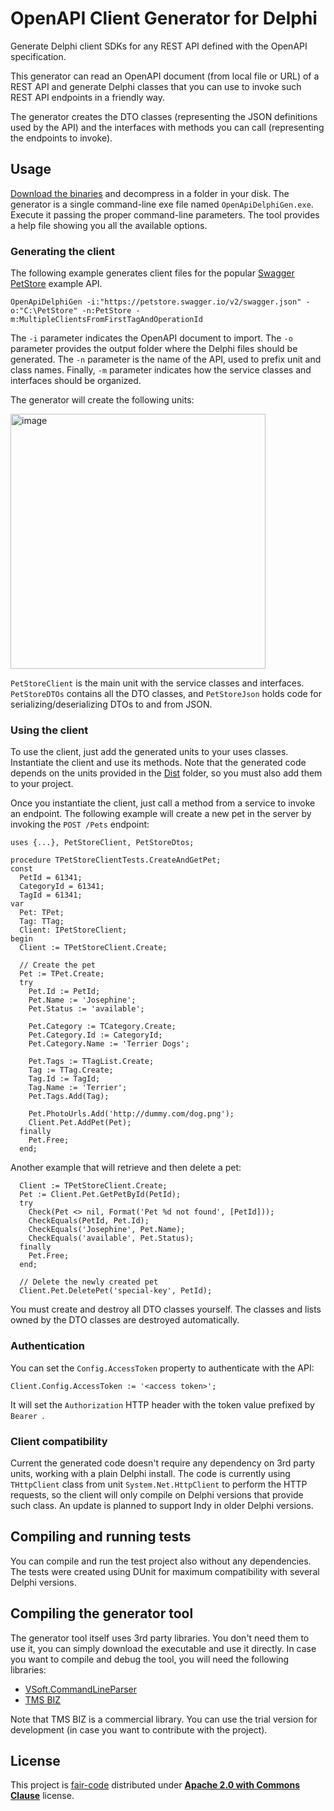 # OpenAPI Client Generator for Delphi

Generate Delphi client SDKs for any REST API defined with the OpenAPI specification. 

This generator can read an OpenAPI document (from local file or URL) of a REST API and generate Delphi classes that you can use to invoke such REST API endpoints in a friendly way.

The generator creates the DTO classes (representing the JSON definitions used by the API) and the interfaces with methods you can call (representing the endpoints to invoke).

## Usage

[Download the binaries](https://github.com/landgraf-dev/openapi-delphi-generator/releases) and decompress in a folder in your disk. The generator is a single command-line exe file named `OpenApiDelphiGen.exe`. Execute it passing the proper command-line parameters. The tool provides a help file showing you all the available options.

### Generating the client

The following example generates client files for the popular [Swagger PetStore](https://petstore.swagger.io) example API.

```shell
OpenApiDelphiGen -i:"https://petstore.swagger.io/v2/swagger.json" -o:"C:\PetStore" -n:PetStore -m:MultipleClientsFromFirstTagAndOperationId
```

The `-i` parameter indicates the OpenAPI document to import. The `-o` parameter provides the output folder where the Delphi files should be generated. The `-n` parameter is the name of the API, used to prefix unit and class names. Finally, `-m` parameter indicates how the service classes and interfaces should be organized.

The generator will create the following units:

<img width="408" alt="image" src="https://user-images.githubusercontent.com/10242580/181278336-6ec72270-ee32-416b-bb69-8e90b88e5b07.png">

`PetStoreClient` is the main unit with the service classes and interfaces. `PetStoreDTOs` contains all the DTO classes, and `PetStoreJson` holds code for serializing/deserializing DTOs to and from JSON.

### Using the client

To use the client, just add the generated units to your uses classes. Instantiate the client and use its methods. Note that the generated code depends on the units provided in the [Dist](Dist) folder, so you must also add them to your project.

Once you instantiate the client, just call a method from a service to invoke an endpoint. The following example will create a new pet in the server by invoking the `POST /Pets`  endpoint:

```delphi
uses {...}, PetStoreClient, PetStoreDtos;

procedure TPetStoreClientTests.CreateAndGetPet;
const
  PetId = 61341;
  CategoryId = 61341;
  TagId = 61341;
var
  Pet: TPet;
  Tag: TTag;
  Client: IPetStoreClient;
begin
  Client := TPetStoreClient.Create;

  // Create the pet
  Pet := TPet.Create;
  try
    Pet.Id := PetId;
    Pet.Name := 'Josephine';
    Pet.Status := 'available';

    Pet.Category := TCategory.Create;
    Pet.Category.Id := CategoryId;
    Pet.Category.Name := 'Terrier Dogs';

    Pet.Tags := TTagList.Create;
    Tag := TTag.Create;
    Tag.Id := TagId;
    Tag.Name := 'Terrier';
    Pet.Tags.Add(Tag);

    Pet.PhotoUrls.Add('http://dummy.com/dog.png');
    Client.Pet.AddPet(Pet);
  finally
    Pet.Free;
  end;
```

Another example that will retrieve and then delete a pet:

```delphi
  Client := TPetStoreClient.Create;
  Pet := Client.Pet.GetPetById(PetId);
  try
    Check(Pet <> nil, Format('Pet %d not found', [PetId]));
    CheckEquals(PetId, Pet.Id);
    CheckEquals('Josephine', Pet.Name);
    CheckEquals('available', Pet.Status);
  finally
    Pet.Free;
  end;

  // Delete the newly created pet
  Client.Pet.DeletePet('special-key', PetId);
```

You must create and destroy all DTO classes yourself. The classes and lists owned by the DTO classes are destroyed automatically.

### Authentication

You can set the `Config.AccessToken` property to authenticate with the API:

```delphi
Client.Config.AccessToken := '<access token>';
```

It will set the `Authorization` HTTP header with the token value prefixed by `Bearer `.

### Client compatibility

Current the generated code doesn't require any dependency on 3rd party units, working with a plain Delphi install. The code is currently using `THttpClient` class from unit `System.Net.HttpClient` to perform the HTTP requests, so the client will only compile on Delphi versions that provide such class. An update is planned to support Indy in older Delphi versions.

## Compiling and running tests

You can compile and run the test project also without any dependencies. The tests were created using DUnit for maximum compatibility with several Delphi versions. 

## Compiling the generator tool

The generator tool itself uses 3rd party libraries. You don't need them to use it, you can simply download the executable and use it directly. In case you want to compile and debug the tool, you will need the following libraries:

* [VSoft.CommandLineParser](https://github.com/VSoftTechnologies/VSoft.CommandLineParser)
* [TMS BIZ](https://www.tmssoftware.com/site/tmsbizintro.asp)

Note that TMS BIZ is a commercial library. You can use the trial version for development (in case you want to contribute with the project).

## License

This project is [fair-code](http://faircode.io) distributed under [**Apache 2.0 with Commons Clause**](LICENSE) license.
